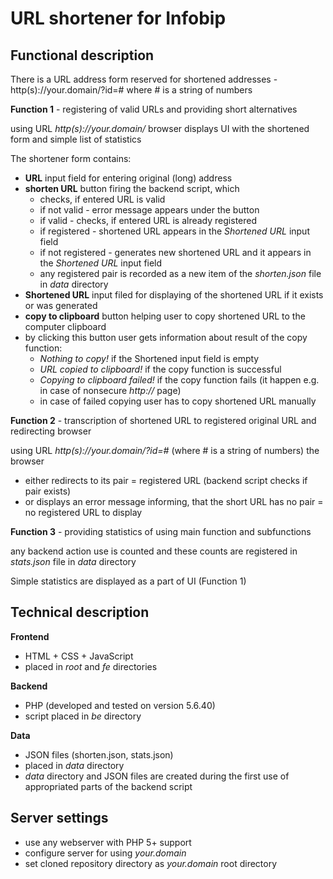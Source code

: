 # URL shortener for Infobip
## Functional description
There is a URL address form reserved for shortened addresses - http(s)://your.domain/?id=#
where # is a string of numbers

**Function 1** - registering of valid URLs and providing short alternatives

using URL *http(s)://your.domain/* browser displays UI with the shortened form and simple list of statistics

The shortener form contains:
- **URL** input field for entering original (long) address
- **shorten URL** button firing the backend script, which
  - checks, if entered URL is valid
  - if not valid - error message appears under the button
  - if valid - checks, if entered URL is already registered
  - if registered - shortened URL appears in the *Shortened URL* input field
  - if not registered - generates new shortened URL and it appears in the *Shortened URL* input field
  - any registered pair is recorded as a new item of the *shorten.json* file in *data* directory
- **Shortened URL** input filed for displaying of the shortened URL if it exists or was generated
- **copy to clipboard** button helping user to copy shortened URL to the computer clipboard
- by clicking this button user gets information about result of the copy function:
  - *Nothing to copy!* if the Shortened input field is empty
  - *URL copied to clipboard!* if the copy function is successful
  - *Copying to clipboard failed!* if the copy function fails (it happen e.g. in case of nonsecure *http://* page)
  - in case of failed copying user has to copy shortened URL manually

**Function 2** - transcription of shortened URL to registered original URL and redirecting browser

using URL *http(s)://your.domain/?id=#* (where # is a string of numbers) the browser
- either redirects to its pair = registered URL (backend script checks if pair exists)
- or displays an error message informing, that the short URL has no pair = no registered URL to display

**Function 3** - providing statistics of using main function and subfunctions

any backend action use is counted and these counts are registered in *stats.json* file in *data* directory

Simple statistics are displayed as a part of UI (Function 1)

## Technical description
**Frontend**
- HTML + CSS + JavaScript
- placed in *root* and *fe* directories

**Backend**
- PHP (developed and tested on version 5.6.40)
- script placed in *be* directory

**Data**
- JSON files (shorten.json, stats.json)
- placed in *data* directory
- *data* directory and JSON files are created during the first use of appropriated parts of the backend script

## Server settings
- use any webserver with PHP 5+ support
- configure server for using *your.domain*
- set cloned repository directory as *your.domain* root directory

